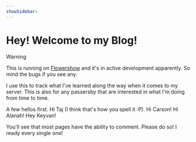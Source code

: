 ```yaml
---
showSidebar:
---
```



# Hey! Welcome to my Blog!

> [!WARNING] 
> This is running on [Flowershow](https://flowershow.app/) and it's in active development apparently. So mind the bugs if you see any.

I use this to track what I've learned along the way when it comes to my server. This is also for any passersby that are interested in what I'm doing from time to time. 

A few hellos first. Hi Taj (I think that's how you spell it :P). Hi Carson! Hi Alanah! Hey Keyvan!

You'll see that most pages have the ability to comment. Please do so! I ready every single one!